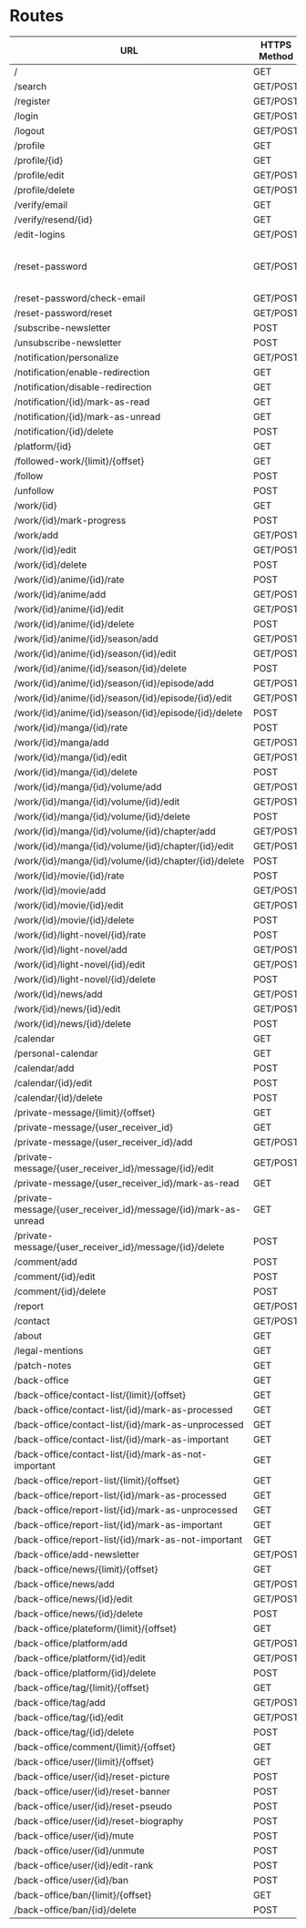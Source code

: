 # Routes

| URL | HTTPS Method | Controller | Method | Comment |
|--|--|--|--|--|
| / | GET | Main | home | |
| /search | GET/POST | Main | search | |
| /register | GET/POST | Registration | register | |
| /login | GET/POST | Security | login | |
| /logout | GET/POST | Security | logout | |
| /profile | GET | User | profile | |
| /profile/{id} | GET | User | profile | |
| /profile/edit | GET/POST | User | editProfile | |
| /profile/delete | GET/POST | User | delete | |
| /verify/email | GET | Registration | verifyUserEmail | |
| /verify/resend/{id} | GET | Registration | resendVerifyEmail | |
| /edit-logins | GET/POST | User | editLogins | |
| /reset-password | GET/POST | ResetPassword | request | Sends a mail to the given mail |
| /reset-password/check-email | GET/POST | ResetPassword | checkEmail | |
| /reset-password/reset | GET/POST | ResetPassword | reset | |
| /subscribe-newsletter | POST | User | subscribeNewsletter | |
| /unsubscribe-newsletter | POST | User | unsubscribeNewsletter | |
| /notification/personalize | GET/POST | User | personalizeNotification | |
| /notification/enable-redirection | GET | User | enableRedirection | |
| /notification/disable-redirection | GET | User | disableRedirection | |
| /notification/{id}/mark-as-read | GET | Notification | markAsRead | |
| /notification/{id}/mark-as-unread | GET | Notification | markAsUnread | |
| /notification/{id}/delete | POST | Notification | delete | |
| /platform/{id} | GET | Plateform | show | |
| /followed-work/{limit}/{offset} | GET | User | listFollowedWork | |
| /follow | POST | User | follow | |
| /unfollow | POST | User | unfollow | |
| /work/{id} | GET | Work | show | |
| /work/{id}/mark-progress | POST | User | markProgress | |
| /work/add | GET/POST | Work | new | |
| /work/{id}/edit | GET/POST | Work | edit | |
| /work/{id}/delete | POST | Work | delete | |
| /work/{id}/anime/{id}/rate | POST | User | rateAnime | |
| /work/{id}/anime/add | GET/POST | Anime | new | |
| /work/{id}/anime/{id}/edit | GET/POST | Anime | edit | |
| /work/{id}/anime/{id}/delete | POST | Anime | delete | |
| /work/{id}/anime/{id}/season/add | GET/POST | Season | new | |
| /work/{id}/anime/{id}/season/{id}/edit | GET/POST | Season | edit | |
| /work/{id}/anime/{id}/season/{id}/delete | POST | Season | delete | |
| /work/{id}/anime/{id}/season/{id}/episode/add | GET/POST | Episode | new | |
| /work/{id}/anime/{id}/season/{id}/episode/{id}/edit | GET/POST | Episode | edit | |
| /work/{id}/anime/{id}/season/{id}/episode/{id}/delete | POST | Episode | delete | |
| /work/{id}/manga/{id}/rate | POST | User | rateManga | |
| /work/{id}/manga/add | GET/POST | Manga | new | |
| /work/{id}/manga/{id}/edit | GET/POST | Manga | edit | |
| /work/{id}/manga/{id}/delete | POST | Manga | delete | |
| /work/{id}/manga/{id}/volume/add | GET/POST | Volume | new | |
| /work/{id}/manga/{id}/volume/{id}/edit | GET/POST | Volume | edit | |
| /work/{id}/manga/{id}/volume/{id}/delete | POST | Volume | delete | |
| /work/{id}/manga/{id}/volume/{id}/chapter/add | GET/POST | Chapter | new | |
| /work/{id}/manga/{id}/volume/{id}/chapter/{id}/edit | GET/POST | Chapter | edit | |
| /work/{id}/manga/{id}/volume/{id}/chapter/{id}/delete | POST | Chapter | delete | |
| /work/{id}/movie/{id}/rate | POST | User | rateMovie | |
| /work/{id}/movie/add | GET/POST | Movie | new | |
| /work/{id}/movie/{id}/edit | GET/POST | Movie | edit | |
| /work/{id}/movie/{id}/delete | POST | Movie | delete | |
| /work/{id}/light-novel/{id}/rate | POST | User | rateLightNovel | |
| /work/{id}/light-novel/add | GET/POST | LightNovel | new | |
| /work/{id}/light-novel/{id}/edit | GET/POST | LightNovel | edit | |
| /work/{id}/light-novel/{id}/delete | POST | LightNovel | delete | |
| /work/{id}/news/add | GET/POST | WorkNews | new | |
| /work/{id}/news/{id}/edit | GET/POST | WorkNews | edit | |
| /work/{id}/news/{id}/delete | POST | WorkNews | delete | |
| /calendar | GET | Calendar | index | |
| /personal-calendar | GET | Calendar | personalCalendar | |
| /calendar/add | POST | Calendar | new | |
| /calendar/{id}/edit | POST | Calendar | edit | |
| /calendar/{id}/delete | POST | Calendar | delete | |
| /private-message/{limit}/{offset} | GET | PrivateMessage | index | |
| /private-message/{user_receiver_id} | GET | PrivateMessage | show | |
| /private-message/{user_receiver_id}/add | GET/POST | PrivateMessage | new | |
| /private-message/{user_receiver_id}/message/{id}/edit | GET/POST | PrivateMessage | edit | |
| /private-message/{user_receiver_id}/mark-as-read | GET | PrivateMessage | markConversationAsRead | |
| /private-message/{user_receiver_id}/message/{id}/mark-as-unread | GET | PrivateMessage | markMessageAsUnread | |
| /private-message/{user_receiver_id}/message/{id}/delete | POST | PrivateMessage | delete | |
| /comment/add | POST | Comment | new | |
| /comment/{id}/edit | POST | Comment | edit | |
| /comment/{id}/delete | POST | Comment | delete | |
| /report | GET/POST | Report | new | |
| /contact | GET/POST | Contact | new | |
| /about | GET | Main | about | |
| /legal-mentions | GET | Main | legalMentions | |
| /patch-notes | GET | Main | patchNotes | |
| /back-office | GET | Main | backOffice | |
| /back-office/contact-list/{limit}/{offset} | GET | Contact | index | |
| /back-office/contact-list/{id}/mark-as-processed | GET | Contact | markAsProcessed | |
| /back-office/contact-list/{id}/mark-as-unprocessed | GET | Contact | markAsUnprocessed | |
| /back-office/contact-list/{id}/mark-as-important | GET | Contact | markAsImportant | |
| /back-office/contact-list/{id}/mark-as-not-important | GET | Contact | markAsNotImportant | |
| /back-office/report-list/{limit}/{offset} | GET | Report | index | |
| /back-office/report-list/{id}/mark-as-processed | GET | Report | markAsProcessed | |
| /back-office/report-list/{id}/mark-as-unprocessed | GET | Report | markAsUnprocessed | |
| /back-office/report-list/{id}/mark-as-important | GET | Report | markAsImportant | |
| /back-office/report-list/{id}/mark-as-not-important | GET | Report | markAsNotImportant | |
| /back-office/add-newsletter | GET/POST | Newsletter | new | |
| /back-office/news/{limit}/{offset} | GET | News | adminList | |
| /back-office/news/add | GET/POST | News | new | |
| /back-office/news/{id}/edit | GET/POST | News | edit | |
| /back-office/news/{id}/delete | POST | News | delete | |
| /back-office/plateform/{limit}/{offset} | GET | Plateform | adminList | |
| /back-office/platform/add | GET/POST | Plateform | new | |
| /back-office/platform/{id}/edit | GET/POST | Plateform | edit | |
| /back-office/platform/{id}/delete | POST | Plateform | delete | |
| /back-office/tag/{limit}/{offset} | GET | Tag | adminList | |
| /back-office/tag/add | GET/POST | Tag | new | |
| /back-office/tag/{id}/edit | GET/POST | Tag | edit | |
| /back-office/tag/{id}/delete | POST | Tag | delete | |
| /back-office/comment/{limit}/{offset} | GET | Comment | adminList | |
| /back-office/user/{limit}/{offset} | GET | User | adminList | |
| /back-office/user/{id}/reset-picture | POST | User | manage | |
| /back-office/user/{id}/reset-banner | POST | User | manage | |
| /back-office/user/{id}/reset-pseudo | POST | User | manage | |
| /back-office/user/{id}/reset-biography | POST | User | manage | |
| /back-office/user/{id}/mute | POST | User | manage | |
| /back-office/user/{id}/unmute | POST | User | manage | |
| /back-office/user/{id}/edit-rank | POST | User | manage | |
| /back-office/user/{id}/ban | POST | User | manage | |
| /back-office/ban/{limit}/{offset} | GET | Ban | index | |
| /back-office/ban/{id}/delete | POST | Ban | delete | |
